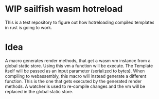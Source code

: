 # WIP sailfish wasm hotreload

This is a test repository to figure out how hotreloading compiled templates in rust is going to work.

# Idea

A macro generates render methods, that get a wasm vm instance from a global static store.
Using this vm a function will be execute. The Template itself will be passed as an input parameter (serialized to bytes).
When compiling to webassembly, this macro will instead generate a different function.
This is the one that gets executed by the generated render methods.
A watcher is used to re-compile changes and the vm will be replaced in the global static store.
